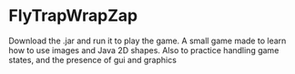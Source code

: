 # FlyTrapWrapZap
Download the .jar and run it to play the game.
A small game made to learn how to use images and Java 2D shapes. Also to practice handling game states, and the presence of gui and graphics
